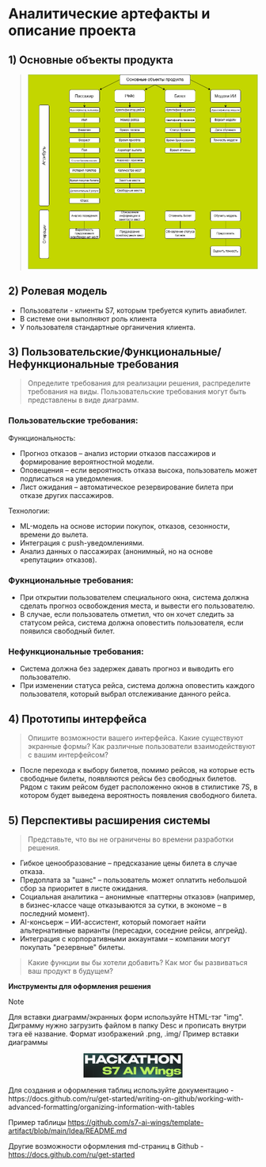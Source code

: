 # Аналитические артефакты и описание проекта

## 1) Основные объекты продукта

><p align="center">
>   <img width="800px" src="Diagramma_1.jpeg" alt="qr"/>
></p>


## 2) Ролевая модель

- Пользователи - клиенты S7, которым требуется купить авиабилет.
- В системе они выполняют роль клиента
- У пользователя стандартные органичения клиента.

## 3) Пользовательские/Функциональные/Нефункциональные требования

>Определите требования для реализации решения, распределите требования на виды. Пользовательские требования могут быть представлены в виде диаграмм.

### Пользовательские требования:
Функциональность:
- Прогноз отказов – анализ истории отказов пассажиров и формирование вероятностной модели.
- Оповещения – если вероятность отказа высока, пользователь может подписаться на уведомления.
- Лист ожидания – автоматическое резервирование билета при отказе других пассажиров.

Технологии:
- ML-модель на основе истории покупок, отказов, сезонности, времени до вылета.
- Интеграция с push-уведомлениями.
- Анализ данных о пассажирах (анонимный, но на основе «репутации» отказов).

### Фукнциональные требования:
- При открытии пользователем специального окна, система должна сделать прогноз освобождения места, и вывести его пользователю.
- В случае, если пользователь отметил, что он хочет следить за статусом рейса, система должна оповестить пользователя, если появился свободный билет.

### Нефункциональные требования:
- Система должна без задержек давать прогноз и выводить его пользователю.
- При изменении статуса рейса, система должна оповестить каждого пользователя, который выбрал отслеживание данного рейса.
   
## 4) Прототипы интерфейса
>Опишите возможности вашего интерфейса. Какие существуют экранные формы? Как различные пользователи взаимодействуют с вашим интерфейсом?

- После перехода к выбору билетов, помимо рейсов, на которые есть свободные билеты, появляются рейсы без свободных билетов. Рядом с таким рейсом будет расположенно окнов в стилистике 7S, в котором будет выведена вероятность появления свободного билета.

## 5) Перспективы расширения системы

>Представьте, что вы не ограничены во времени разработки решения.

- Гибкое ценообразование – предсказание цены билета в случае отказа.
- Предоплата за "шанс" – пользователь может оплатить небольшой сбор за приоритет в листе ожидания.
- Социальная аналитика – анонимные «паттерны отказов» (например, в бизнес-классе чаще отказываются за сутки, в экономе – в последний момент).
- AI-консьерж – ИИ-ассистент, который помогает найти альтернативные варианты (пересадки, соседние рейсы, апгрейд).
- Интеграция с корпоративными аккаунтами – компании могут покупать "резервные" билеты.

>Какие функции вы бы хотели добавить? Как мог бы развиваться ваш продукт в будущем?



**Инструменты для оформления решения**
> [!NOTE]
> Для вставки диаграмм/экранных форм используйте HTML-тэг "img". Диграмму нужно загрузить файлом в папку Desc и прописать внутри тэга её название. Формат изображений .png, .img/
> Пример вставки диаграммы
><p align="center">
>   <img width="200px" src="img.png" alt="qr"/>
></p>
> Для создания и оформления таблиц используйте документацию - https://docs.github.com/ru/get-started/writing-on-github/working-with-advanced-formatting/organizing-information-with-tables
>
> Пример таблицы https://github.com/s7-ai-wings/template-artifact/blob/main/Idea/README.md
>
>  Другие возможности оформления md-страниц в Github - https://docs.github.com/ru/get-started





